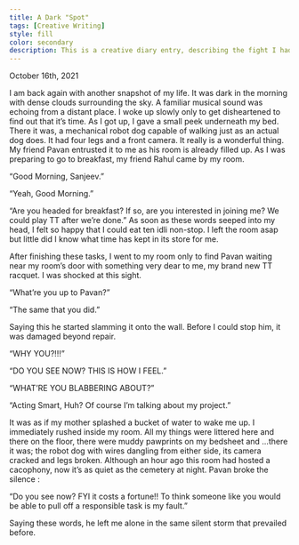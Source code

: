 ```yaml
---
title: A Dark "Spot"
tags: [Creative Writing]
style: fill
color: secondary
description: This is a creative diary entry, describing the fight I had with my friend. I hope that it piques your interest!
---
```


October 16th, 2021

I am back again with another snapshot of my life. It was dark in the morning with dense clouds surrounding the sky. A familiar musical sound was echoing from a distant place. I woke up slowly only to get disheartened to find out that it’s time. As I got up, I gave a small peek underneath my bed. There it was, a mechanical robot dog capable of walking just as an actual dog does. It had four legs and a front camera. It really is a wonderful thing. My friend Pavan entrusted it to me as his room is already filled up. As I was preparing to go to breakfast, my friend Rahul came by my room.

“Good Morning, Sanjeev.”

“Yeah, Good Morning.”

“Are you headed for breakfast? If so, are you interested in joining me? We could play TT after we’re done.”
As soon as these words seeped into my head, I felt so happy that I could eat ten idli non-stop. I left the room asap but little did I know what time has kept in its store for me.


After finishing these tasks, I went to my room only to find Pavan waiting near my room’s door with something very dear to me, my brand new TT racquet. I was shocked at this sight.

“What’re you up to Pavan?”

“The same that you did.”

Saying this he started slamming it onto the wall. Before I could stop him, it was damaged beyond repair.

“WHY YOU?!!!”

“DO YOU SEE NOW? THIS IS HOW I FEEL.”

“WHAT’RE YOU BLABBERING ABOUT?”

“Acting Smart, Huh? Of course I’m talking about my project.”

It was as if my mother splashed a bucket of water to wake me up. I immediately rushed inside my room. All my things were littered here and there on the floor, there were muddy pawprints on my bedsheet and …there it was; the robot dog with wires dangling from either side, its camera cracked and legs broken. Although an hour ago this room had hosted a cacophony, now it’s as quiet as the cemetery at night. Pavan broke the silence :

“Do you see now? FYI it costs a fortune!! To think someone like you would be able to pull off a responsible task is my fault.”

Saying these words, he left me alone in the same silent storm that prevailed before.